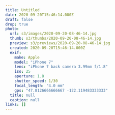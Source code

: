 ```yaml
---
title: Untitled
date: 2020-09-20T15:46:14.000Z
draft: false
drop: true
photo:
  url: s3/images/2020-09-20-08-46-14.jpg
  thumb: s3/thumbs/2020-09-20-08-46-14.jpg
  preview: s3/previews/2020-09-20-08-46-14.jpg
  created: 2020-09-20T15:46:14.000Z
  exif:
    make: Apple
    model: "iPhone 7"
    lens: "iPhone 7 back camera 3.99mm f/1.8"
    iso: 25
    aperture: 1.8
    shutter_speed: 1/30
    focal_length: "4.0 mm"
    gps: "47.8126666666667 -122.119483333333"
  title: null
  caption: null
links: []
---
```

